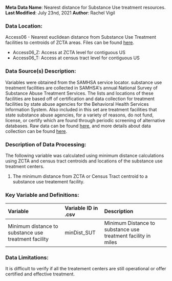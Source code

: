 **Meta Data Name**: Nearest distance for Substance Use treatment resources.  
**Last Modified**: July 23nd, 2021
**Author**: Rachel Vigil 

### Data Location: 
Access06 - Nearest euclidean distance from Substance Use Treatment facilities to centroids of ZCTA areas. Files can be found [here]().
* Access06_Z: Access at ZCTA level for contiguous US
* Access06_T: Access at census tract level for contiguous US


### Data Source(s) Description:  
Variables were obtained from the SAMHSA service locator. substance use treatment facilities are collected in SAMHSA's annual National Survey of Substance Abuse Treatment Services. The lists and locations of these facilities are based off of certification and data collection for treatment facilities by state abuse agencies for the Behavioral Health Services Information System. Also included in this set are treatment facilities that state substance abuse agencies, for a variety of reasons, do not fund, license, or certify which are found through periodic screening of alternative databases. Raw data can be found [here](https://findtreatment.samhsa.gov/locator), and more details about data collection can be found [here](https://www.samhsa.gov/data/data-we-collect/n-ssats-national-survey-substance-abuse-treatment-services).


### Description of Data Processing: 
The following variable was calculated using minimum distance calculations using ZCTA and census tract centroids and locations of the substance use treatment centers.
 1. The minimum distance from ZCTA or Census Tract centroid to a substance use treatement facility.

### Key Variable and Definitions:
| Variable | Variable ID in .csv | Description |
|:---------|:--------------------|:------------|
| Minimum distance to substance use treatment facility |minDist_SUT|Minimum Distance to substance use treatment facility in miles|

### Data Limitations:
It is difficult to verify if all the treatement centers are still operational or offer certified and effective treatment. 
